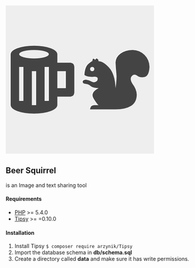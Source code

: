 ![Beer Squirrel](https://raw.githubusercontent.com/arzynik/beersquirrel/master/www/icon.png)

## Beer Squirrel

is an Image and text sharing tool


#### Requirements

- [PHP](http://php.net/) >= 5.4.0
- [Tipsy](http://tipsy.la/) >= =0.10.0

#### Installation

1. Install Tipsy `$ composer require arzynik/Tipsy`
2. Import the database schema in **db/schema.sql**
3. Create a directory called **data** and make sure it has write permissions.
